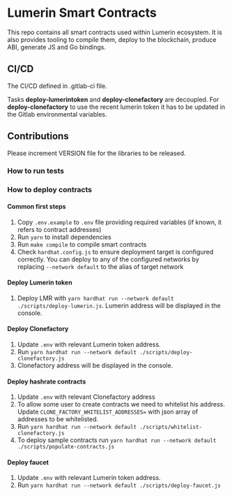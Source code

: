 # Lumerin Smart Contracts

This repo contains all smart contracts used within Lumerin ecosystem. It is also provides tooling to compile them, deploy to the blockchain, produce ABI, generate JS and Go bindings.

## CI/CD

The CI/CD defined in .gitlab-ci file.

Tasks **deploy-lumerintoken** and **deploy-clonefactory** are decoupled. For **deploy-clonefactory** to use the recent lumerin token it has to be updated in the Gitlab environmental variables.

## Contributions

Please increment VERSION file for the libraries to be released.

### How to run tests

### How to deploy contracts
#### Common first steps
1. Copy `.env.example`  to  `.env` file providing required variables (if known, it refers to contract addresses) 
2. Run `yarn` to install dependencies
3. Run `make compile` to compile smart contracts
4. Check `hardhat.config.js` to ensure deployment target is configured correctly. You can deploy to any of the configured networks by replacing `--network default` to the alias of target network

#### Deploy Lumerin token
1. Deploy LMR with `yarn hardhat run --network default ./scripts/deploy-lumerin.js`. Lumerin address will be displayed in the console.

#### Deploy Clonefactory
1. Update `.env` with relevant Lumerin token address. 
2. Run `yarn hardhat run --network default ./scripts/deploy-clonefactory.js`
3. Clonefactory address will be displayed in the console.

#### Deploy hashrate contracts
1. Update `.env` with relevant Clonefactory address
2. To allow some user to create contracts we need to whitelist his address. Update `CLONE_FACTORY_WHITELIST_ADDRESSES=` with json array of addresses to be whitelisted.
3. Run `yarn hardhat run --network default ./scripts/whitelist-clonefactory.js`
4. To deploy sample contracts run `yarn hardhat run --network default ./scripts/populate-contracts.js`

#### Deploy faucet
1. Update `.env` with relevant Lumerin token address. 
2. Run `yarn hardhat run --network default ./scripts/deploy-faucet.js`

